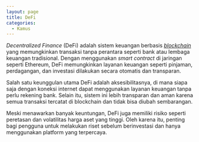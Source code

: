 ```yaml
---
layout: page
title: DeFi
categories:
  - Kamus
---
```


*Decentralized Finance* (DeFi) adalah sistem keuangan berbasis [*blockchain*](https://rojocrypto.com/blockchain) yang memungkinkan transaksi tanpa perantara seperti bank atau lembaga keuangan tradisional. Dengan menggunakan *smart contract* di jaringan seperti Ethereum, DeFi memungkinkan layanan keuangan seperti pinjaman, perdagangan, dan investasi dilakukan secara otomatis dan transparan.

Salah satu keunggulan utama DeFi adalah aksesibilitasnya, di mana siapa saja dengan koneksi internet dapat menggunakan layanan keuangan tanpa perlu rekening bank. Selain itu, sistem ini lebih transparan dan aman karena semua transaksi tercatat di blockchain dan tidak bisa diubah sembarangan.

Meski menawarkan banyak keuntungan, DeFi juga memiliki risiko seperti peretasan dan volatilitas harga aset yang tinggi. Oleh karena itu, penting bagi pengguna untuk melakukan riset sebelum berinvestasi dan hanya menggunakan platform yang terpercaya.